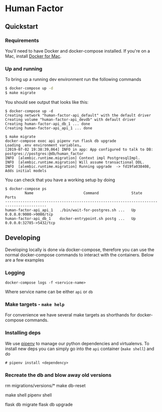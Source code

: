 # Human Factor


## Quickstart


### Requirements
You'll need to have Docker and docker-compose installed. If you're on a Mac, install [Docker for Mac](https://docs.docker.com/docker-for-mac/install/).


### Up and running
To bring up a running dev environment run the following commands

```bash
$ docker-compose up -d
$ make migrate
```

You should see output that looks like this:

```
$ docker-compose up -d
Creating network "human-factor-api_default" with the default driver
Creating volume "human-factor-api_devdb" with default driver
Creating human-factor-api_db_1 ... done
Creating human-factor-api_api_1 ... done

$ make migrate
docker-compose exec api pipenv run flask db upgrade
Loading .env environment variables…
[2019-07-02 19:38:39,064] INFO in app: App configured to talk to DB: postgres://postgres:@db/human_factor
INFO  [alembic.runtime.migration] Context impl PostgresqlImpl.
INFO  [alembic.runtime.migration] Will assume transactional DDL.
INFO  [alembic.runtime.migration] Running upgrade  -> fd19fa038408, Adds initial models
```

You can check that you have a working setup by doing

```
$ docker-compose ps
         Name                       Command               State            Ports
-----------------------------------------------------------------------------------------
human-factor-api_api_1   ./bin/wait-for-postgres.sh ...   Up      0.0.0.0:9000->9000/tcp
human-factor-api_db_1    docker-entrypoint.sh postg ...   Up      0.0.0.0:32785->5432/tcp
```

## Developing

Developing locally is done via docker-compose, therefore you can use the normal docker-compose commands to interact with the containers. Below are a few examples

### Logging

```
docker-compose logs -f <service-name>
```

Where service name can be either `api` or `db`

### Make targets - `make help`

For convenience we have several make targets as shorthands for docker-compose commands.


### Installing deps

We use [pipenv](https://github.com/pypa/pipenv) to manage our python dependencies and virtualenvs. To install new deps you can simply go into the `api` container (`make shell`) and do

```
# pipenv install <dependency>
```

### Recreate the db and blow away old versions

rm migrations/versions/*
make db-reset

make shell
pipenv shell

flask db migrate
flask db upgrade
